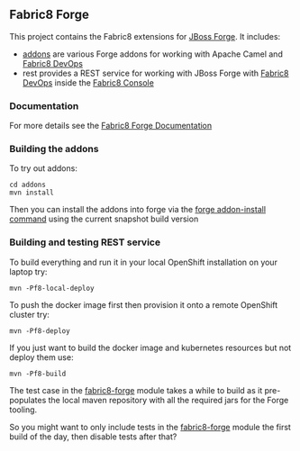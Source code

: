 ## Fabric8 Forge

This project contains the Fabric8 extensions for [JBoss Forge](http://forge.jboss.org/). It includes:

* [addons](addons) are various Forge addons for working with Apache Camel and [Fabric8 DevOps](http://fabric8.io/guide/fabric8DevOps.html)
* rest provides a REST service for working with JBoss Forge with [Fabric8 DevOps](http://fabric8.io/guide/fabric8DevOps.html) inside the [Fabric8 Console](http://fabric8.io/guide/console.html)


### Documentation

For more details see the [Fabric8 Forge Documentation](http://fabric8.io/guide/forge.html)

### Building the addons

To try out addons:

    cd addons
    mvn install
    
Then you can install the addons into forge via the [forge addon-install command](http://fabric8.io/guide/forge.html) using the current snapshot build version 
    
### Building and testing REST service

To build everything and run it in your local OpenShift installation on your laptop try:

    mvn -Pf8-local-deploy

To push the docker image first then provision it onto a remote OpenShift cluster try:

    mvn -Pf8-deploy

If you just want to build the docker image and kubernetes resources but not deploy them use:

    mvn -Pf8-build


The test case in the [fabric8-forge](fabric8-forge) module takes a while to build as it pre-populates the local maven repository with all the required jars for the Forge tooling.
    
So you might want to only include tests in the [fabric8-forge](fabric8-forge) module the first build of the day, then disable tests after that?
